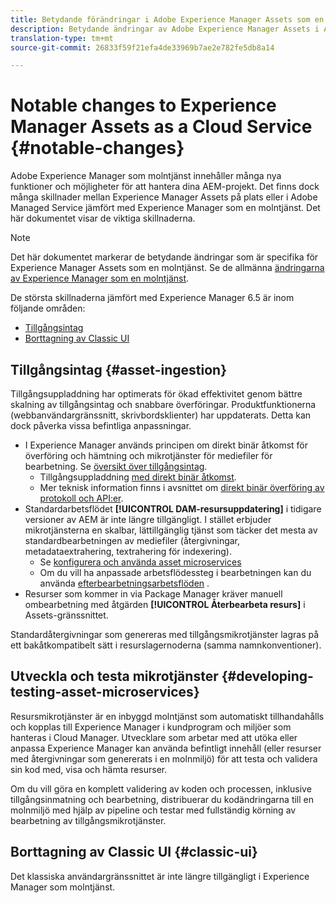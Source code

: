 ```yaml
---
title: Betydande förändringar i Adobe Experience Manager Assets som en molntjänst
description: Betydande ändringar av Adobe Experience Manager Assets i AEM Cloud-tjänsten jämfört med Adobe Experience Manager 6.5.
translation-type: tm+mt
source-git-commit: 26833f59f21efa4de33969b7ae2e782fe5db8a14

---
```



# Notable changes to Experience Manager Assets as a Cloud Service {#notable-changes}

Adobe Experience Manager som molntjänst innehåller många nya funktioner och möjligheter för att hantera dina AEM-projekt. Det finns dock många skillnader mellan Experience Manager Assets på plats eller i Adobe Managed Service jämfört med Experience Manager som en molntjänst. Det här dokumentet visar de viktiga skillnaderna.

>[!NOTE]
>
>Det här dokumentet markerar de betydande ändringar som är specifika för Experience Manager Assets som en molntjänst. Se de allmänna [ändringarna av Experience Manager som en molntjänst](/help/release-notes/aem-cloud-changes.md).

De största skillnaderna jämfört med Experience Manager 6.5 är inom följande områden:

* [Tillgångsintag](#asset-ingestion)
* [Borttagning av Classic UI](#classic-ui)

## Tillgångsintag {#asset-ingestion}

Tillgångsuppladdning har optimerats för ökad effektivitet genom bättre skalning av tillgångsintag och snabbare överföringar. Produktfunktionerna (webbanvändargränssnitt, skrivbordsklienter) har uppdaterats. Detta kan dock påverka vissa befintliga anpassningar.

* I Experience Manager används principen om direkt binär åtkomst för överföring och hämtning och mikrotjänster för mediefiler för bearbetning. Se [översikt över tillgångsintag](/help/assets/asset-microservices-overview.md).
   * Tillgångsuppladdning [med direkt binär åtkomst](/help/assets/asset-microservices-overview.md#asset-upload-with-direct-binary-access).
   * Mer teknisk information finns i avsnittet om [direkt binär överföring av protokoll och API:er](/help/assets/developer-reference-material-apis.md#overview-binary-upload).
* Standardarbetsflödet **[!UICONTROL DAM-resursuppdatering]** i tidigare versioner av AEM är inte längre tillgängligt. I stället erbjuder mikrotjänsterna en skalbar, lättillgänglig tjänst som täcker det mesta av standardbearbetningen av mediefiler (återgivningar, metadataextrahering, textrahering för indexering).
   * Se [konfigurera och använda asset microservices](/help/assets/asset-microservices-configure-and-use.md)
   * Om du vill ha anpassade arbetsflödessteg i bearbetningen kan du använda [efterbearbetningsarbetsflöden](/help/assets/asset-microservices-configure-and-use.md#post-processing-workflows) .
* Resurser som kommer in via Package Manager kräver manuell ombearbetning med åtgärden **[!UICONTROL Återbearbeta resurs]** i Assets-gränssnittet.

Standardåtergivningar som genereras med tillgångsmikrotjänster lagras på ett bakåtkompatibelt sätt i resurslagernoderna (samma namnkonventioner).

## Utveckla och testa mikrotjänster {#developing-testing-asset-microservices}

Resursmikrotjänster är en inbyggd molntjänst som automatiskt tillhandahålls och kopplas till Experience Manager i kundprogram och miljöer som hanteras i Cloud Manager. Utvecklare som arbetar med att utöka eller anpassa Experience Manager kan använda befintligt innehåll (eller resurser med återgivningar som genererats i en molnmiljö) för att testa och validera sin kod med, visa och hämta resurser.

Om du vill göra en komplett validering av koden och processen, inklusive tillgångsinmatning och bearbetning, distribuerar du kodändringarna till en molnmiljö med hjälp av pipeline och testar med fullständig körning av bearbetning av tillgångsmikrotjänster.

## Borttagning av Classic UI {#classic-ui}

Det klassiska användargränssnittet är inte längre tillgängligt i Experience Manager som molntjänst.
